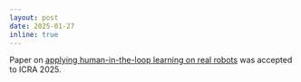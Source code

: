 ```yaml
---
layout: post
date: 2025-01-27
inline: true
---
```


Paper on [applying human-in-the-loop learning on real robots](https://metadriverse.github.io/pvp4real/) was accepted to ICRA 2025.
